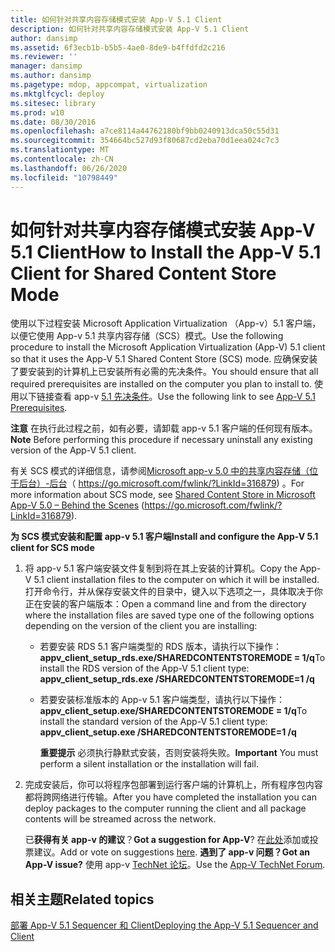 ```yaml
---
title: 如何针对共享内容存储模式安装 App-V 5.1 Client
description: 如何针对共享内容存储模式安装 App-V 5.1 Client
author: dansimp
ms.assetid: 6f3ecb1b-b5b5-4ae0-8de9-b4ffdfd2c216
ms.reviewer: ''
manager: dansimp
ms.author: dansimp
ms.pagetype: mdop, appcompat, virtualization
ms.mktglfcycl: deploy
ms.sitesec: library
ms.prod: w10
ms.date: 08/30/2016
ms.openlocfilehash: a7ce8114a44762180bf9bb0240913dca50c55d31
ms.sourcegitcommit: 354664bc527d93f80687cd2eba70d1eea024c7c3
ms.translationtype: MT
ms.contentlocale: zh-CN
ms.lasthandoff: 06/26/2020
ms.locfileid: "10798449"
---
```

# <span data-ttu-id="5c280-103">如何针对共享内容存储模式安装 App-V 5.1 Client</span><span class="sxs-lookup"><span data-stu-id="5c280-103">How to Install the App-V 5.1 Client for Shared Content Store Mode</span></span>


<span data-ttu-id="5c280-104">使用以下过程安装 Microsoft Application Virtualization （App-v）5.1 客户端，以便它使用 App-v 5.1 共享内容存储（SCS）模式。</span><span class="sxs-lookup"><span data-stu-id="5c280-104">Use the following procedure to install the Microsoft Application Virtualization (App-V) 5.1 client so that it uses the App-V 5.1 Shared Content Store (SCS) mode.</span></span> <span data-ttu-id="5c280-105">应确保安装了要安装到的计算机上已安装所有必需的先决条件。</span><span class="sxs-lookup"><span data-stu-id="5c280-105">You should ensure that all required prerequisites are installed on the computer you plan to install to.</span></span> <span data-ttu-id="5c280-106">使用以下链接查看 app-v [5.1 先决条件](app-v-51-prerequisites.md)。</span><span class="sxs-lookup"><span data-stu-id="5c280-106">Use the following link to see [App-V 5.1 Prerequisites](app-v-51-prerequisites.md).</span></span>

<span data-ttu-id="5c280-107">**注意** 在执行此过程之前，如有必要，请卸载 app-v 5.1 客户端的任何现有版本。</span><span class="sxs-lookup"><span data-stu-id="5c280-107">**Note** Before performing this procedure if necessary uninstall any existing version of the App-V 5.1 client.</span></span>

 

<span data-ttu-id="5c280-108">有关 SCS 模式的详细信息，请参阅[Microsoft app-v 5.0 中的共享内容存储（位于后台）-后台](https://go.microsoft.com/fwlink/?LinkId=316879)（ https://go.microsoft.com/fwlink/?LinkId=316879) 。</span><span class="sxs-lookup"><span data-stu-id="5c280-108">For more information about SCS mode, see [Shared Content Store in Microsoft App-V 5.0 – Behind the Scenes](https://go.microsoft.com/fwlink/?LinkId=316879) (https://go.microsoft.com/fwlink/?LinkId=316879).</span></span>

**<span data-ttu-id="5c280-109">为 SCS 模式安装和配置 app-v 5.1 客户端</span><span class="sxs-lookup"><span data-stu-id="5c280-109">Install and configure the App-V 5.1 client for SCS mode</span></span>**

1.  <span data-ttu-id="5c280-110">将 app-v 5.1 客户端安装文件复制到将在其上安装的计算机。</span><span class="sxs-lookup"><span data-stu-id="5c280-110">Copy the App-V 5.1 client installation files to the computer on which it will be installed.</span></span> <span data-ttu-id="5c280-111">打开命令行，并从保存安装文件的目录中，键入以下选项之一，具体取决于你正在安装的客户端版本：</span><span class="sxs-lookup"><span data-stu-id="5c280-111">Open a command line and from the directory where the installation files are saved type one of the following options depending on the version of the client you are installing:</span></span>

    -   <span data-ttu-id="5c280-112">若要安装 RDS 5.1 客户端类型的 RDS 版本，请执行以下操作： **appv\_client\_setup\_rds.exe/SHAREDCONTENTSTOREMODE = 1/q**</span><span class="sxs-lookup"><span data-stu-id="5c280-112">To install the RDS version of the App-V 5.1 client type: **appv\_client\_setup\_rds.exe /SHAREDCONTENTSTOREMODE=1 /q**</span></span>

    -   <span data-ttu-id="5c280-113">若要安装标准版本的 App-v 5.1 客户端类型，请执行以下操作： **appv\_client\_setup.exe/SHAREDCONTENTSTOREMODE = 1/q**</span><span class="sxs-lookup"><span data-stu-id="5c280-113">To install the standard version of the App-V 5.1 client type: **appv\_client\_setup.exe /SHAREDCONTENTSTOREMODE=1 /q**</span></span>

        <span data-ttu-id="5c280-114">**重要提示** 必须执行静默式安装，否则安装将失败。</span><span class="sxs-lookup"><span data-stu-id="5c280-114">**Important** You must perform a silent installation or the installation will fail.</span></span>

         

2.  <span data-ttu-id="5c280-115">完成安装后，你可以将程序包部署到运行客户端的计算机上，所有程序包内容都将跨网络进行传输。</span><span class="sxs-lookup"><span data-stu-id="5c280-115">After you have completed the installation you can deploy packages to the computer running the client and all package contents will be streamed across the network.</span></span>

    <span data-ttu-id="5c280-116">已**获得有关 app-v 的建议**？</span><span class="sxs-lookup"><span data-stu-id="5c280-116">**Got a suggestion for App-V**?</span></span> <span data-ttu-id="5c280-117">在[此处](http://appv.uservoice.com/forums/280448-microsoft-application-virtualization)添加或投票建议。</span><span class="sxs-lookup"><span data-stu-id="5c280-117">Add or vote on suggestions [here](http://appv.uservoice.com/forums/280448-microsoft-application-virtualization).</span></span> **<span data-ttu-id="5c280-118">遇到了 app-v 问题？</span><span class="sxs-lookup"><span data-stu-id="5c280-118">Got an App-V issue?</span></span>** <span data-ttu-id="5c280-119">使用 app-v [TechNet 论坛](https://social.technet.microsoft.com/Forums/home?forum=mdopappv)。</span><span class="sxs-lookup"><span data-stu-id="5c280-119">Use the [App-V TechNet Forum](https://social.technet.microsoft.com/Forums/home?forum=mdopappv).</span></span>

## <span data-ttu-id="5c280-120">相关主题</span><span class="sxs-lookup"><span data-stu-id="5c280-120">Related topics</span></span>


[<span data-ttu-id="5c280-121">部署 App-V 5.1 Sequencer 和 Client</span><span class="sxs-lookup"><span data-stu-id="5c280-121">Deploying the App-V 5.1 Sequencer and Client</span></span>](deploying-the-app-v-51-sequencer-and-client.md)

 

 






